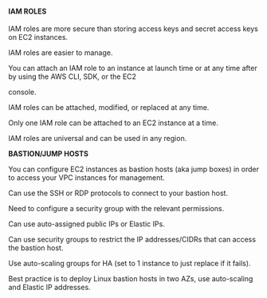 #### IAM ROLES


IAM roles are more secure than storing access keys and secret access keys on EC2 instances.


IAM roles are easier to manage.


You can attach an IAM role to an instance at launch time or at any time after by using the AWS CLI, SDK, or the EC2

console.


IAM roles can be attached, modified, or replaced at any time.


Only one IAM role can be attached to an EC2 instance at a time.


IAM roles are universal and can be used in any region.


**BASTION/JUMP HOSTS**


You can configure EC2 instances as bastion hosts (aka jump boxes) in order to access your VPC instances for management.


Can use the SSH or RDP protocols to connect to your bastion host.


Need to configure a security group with the relevant permissions.


Can use auto-assigned public IPs or Elastic IPs.


Can use security groups to restrict the IP addresses/CIDRs that can access the bastion host.


Use auto-scaling groups for HA (set to 1 instance to just replace if it fails).


Best practice is to deploy Linux bastion hosts in two AZs, use auto-scaling and Elastic IP addresses.


